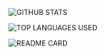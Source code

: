![GITHUB STATS](https://github-readme-stats.vercel.app/api?username=manashjyoti12&theme=gruvbox_light&show_icons=true)

![TOP LANGUAGES USED](https://github-readme-stats.vercel.app/api/top-langs/?username=manashjyoti12&layout=compact)

![README CARD](https://github-readme-stats.vercel.app/api/pin/?username=manashjyoti12&repo=airbnb-clone&show_owner=true)
